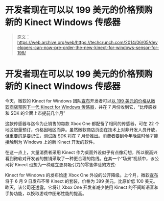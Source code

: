 # 开发者现在可以以 199 美元的价格预购新的 Kinect Windows 传感器

> 原文：<https://web.archive.org/web/https://techcrunch.com/2014/06/05/developers-can-now-pre-order-the-new-kinect-for-windows-sensor-for-199/>

# 开发者现在可以以 199 美元的价格预购新的 Kinect Windows 传感器

今天，微软的 Kinect for Windows 团队[宣布](https://web.archive.org/web/20230315095316/http://blogs.msdn.com/b/kinectforwindows/archive/2014/06/05/pre-order-your-kinect-for-windows-v2-sensor-starting-today.aspx)开发者可以[以 199 美元的价格从微软商店预购下一代 Kinect for Windows 传感器](https://web.archive.org/web/20230315095316/http://www.microsoft.com/en-us/kinectforwindows/Purchase/developer-sku.aspx)，并在 7 月份收到它，“比传感器和 SDK 的全面上市提前几个月”

这款传感器与迄今为止销售的每款 Xbox One 都配备了相同的传感器，可在 22 个地区限量预订，价格因地区而异。虽然微软商店页面在技术上对非开发人员开放，但重要的是要记住，测试版 SDK 将在 7 月份推出。消费者要到今年晚些时候才能接触到为 Windows 上的新 Kinect 开发的软件。

在这一点上，大量消费者采用 Kinect 作为桌面外设似乎有点像幻想，所以很高兴看到微软对开发者的推销采取了一种更合理的路线。在其一个“场景”视频中，该公司将 Kinect 设想为一种建立更具吸引力的零售体验的方式:

Kinect for Windows 的发布恰逢 Xbox One 外设的公开降级。上个月，微软[宣布](https://web.archive.org/web/20230315095316/https://techcrunch.com/2014/05/13/microsoft-will-ship-a-kinect-free-xbox-one-for-399-on-june-9th/)将于 6 月 9 日发布不带 Kinect 的套装，价格为 399 美元，比原价低 100 美元。昨天，该公司还透露，它将让 Xbox One 开发者减少使用 Kinect 的不间断语音和手势功能，以换取游戏中图形性能的提高。